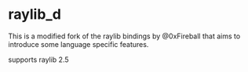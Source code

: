 
# raylib_d

This is a modified fork of the raylib bindings by @0xFireball that aims to introduce some language specific features.

supports raylib 2.5
